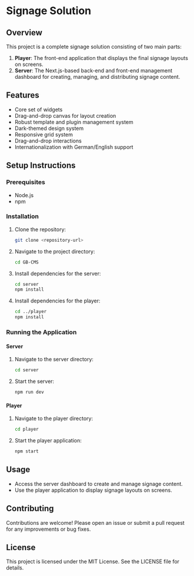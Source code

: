 # Signage Solution

## Overview
This project is a complete signage solution consisting of two main parts:

1. **Player**: The front-end application that displays the final signage layouts on screens.
2. **Server**: The Next.js-based back-end and front-end management dashboard for creating, managing, and distributing signage content.

## Features
- Core set of widgets
- Drag-and-drop canvas for layout creation
- Robust template and plugin management system
- Dark-themed design system
- Responsive grid system
- Drag-and-drop interactions
- Internationalization with German/English support

## Setup Instructions

### Prerequisites
- Node.js
- npm

### Installation

1. Clone the repository:
   ```bash
   git clone <repository-url>
   ```

2. Navigate to the project directory:
   ```bash
   cd GB-CMS
   ```

3. Install dependencies for the server:
   ```bash
   cd server
   npm install
   ```

4. Install dependencies for the player:
   ```bash
   cd ../player
   npm install
   ```

### Running the Application

#### Server
1. Navigate to the server directory:
   ```bash
   cd server
   ```
2. Start the server:
   ```bash
   npm run dev
   ```

#### Player
1. Navigate to the player directory:
   ```bash
   cd player
   ```
2. Start the player application:
   ```bash
   npm start
   ```

## Usage
- Access the server dashboard to create and manage signage content.
- Use the player application to display signage layouts on screens.

## Contributing
Contributions are welcome! Please open an issue or submit a pull request for any improvements or bug fixes.

## License
This project is licensed under the MIT License. See the LICENSE file for details.
